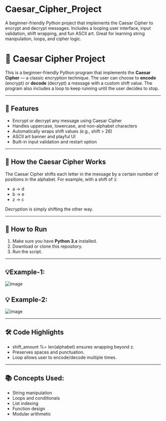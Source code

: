 # Caesar_Cipher_Project
A beginner-friendly Python project that implements the Caesar Cipher to encrypt and decrypt messages. Includes a looping user interface, input validation, shift wrapping, and fun ASCII art. Great for learning string manipulation, loops, and cipher logic.

# 🔐 Caesar Cipher Project

This is a beginner-friendly Python program that implements the **Caesar Cipher** — a classic encryption technique. The user can choose to **encode** (encrypt) or **decode** (decrypt) a message with a custom shift value. The program also includes a loop to keep running until the user decides to stop.

---

## 🎯 Features

- Encrypt or decrypt any message using Caesar Cipher
- Handles uppercase, lowercase, and non-alphabet characters
- Automatically wraps shift values (e.g., shift > 26)
- ASCII art banner and playful UI
- Built-in input validation and restart option

---

## 🧠 How the Caesar Cipher Works

The Caesar Cipher shifts each letter in the message by a certain number of positions in the alphabet. For example, with a shift of `3`:
- a → d
- b → e
- z → c

Decryption is simply shifting the other way.

---

## 🚀 How to Run

1. Make sure you have **Python 3.x** installed.
2. Download or clone this repository.
3. Run the script.

---

## 💡Example-1:

![image](https://github.com/user-attachments/assets/41a799b1-220d-4581-887e-61474648a5e6)

## 💡 Example-2:

![image](https://github.com/user-attachments/assets/f75b9937-96ed-4e48-adb6-1bb20416612b)

---

## 🛠 Code Highlights

- shift_amount %= len(alphabet) ensures wrapping beyond z. 
- Preserves spaces and punctuation. 
- Loop allows user to encode/decode multiple times. 

---

## 📚 Concepts Used:

- String manipulation
- Loops and conditionals
- List indexing
- Function design
- Modular arithmetic
